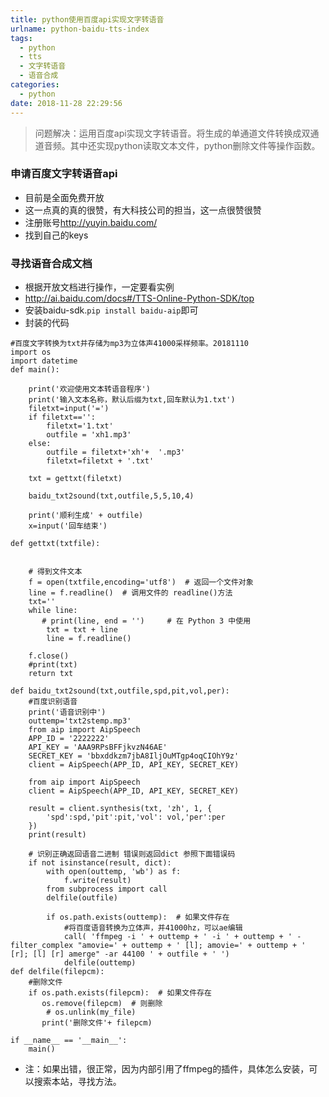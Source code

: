```yaml
---
title: python使用百度api实现文字转语音
urlname: python-baidu-tts-index
tags:
  - python
  - tts
  - 文字转语音
  - 语音合成
categories:
  - python
date: 2018-11-28 22:29:56
---
```

<!-- Hexo daybreak git vb.net 健康 博客设置 网络日志 软件列表 魔法书签 -->
<!--![图]() -->
<!--[]() -->

> 问题解决：运用百度api实现文字转语音。将生成的单通道文件转换成双通道音频。其中还实现python读取文本文件，python删除文件等操作函数。

<!-- more -->

### 申请百度文字转语音api
- 目前是全面免费开放
- 这一点真的真的很赞，有大科技公司的担当，这一点很赞很赞
- 注册账号<http://yuyin.baidu.com/>
- 找到自己的keys

### 寻找语音合成文档
- 根据开放文档进行操作，一定要看实例
- <http://ai.baidu.com/docs#/TTS-Online-Python-SDK/top>
- 安装baidu-sdk.`pip install baidu-aip`即可
- 封装的代码
```
#百度文字转换为txt并存储为mp3为立体声41000采样频率。20181110
import os
import datetime
def main():

    print('欢迎使用文本转语音程序')
    print('输入文本名称，默认后缀为txt,回车默认为1.txt')
    filetxt=input('=')
    if filetxt=='':
        filetxt='1.txt'
        outfile = 'xh1.mp3'
    else:
        outfile = filetxt+'xh'+  '.mp3'
        filetxt=filetxt + '.txt'

    txt = gettxt(filetxt)

    baidu_txt2sound(txt,outfile,5,5,10,4)

    print('顺利生成' + outfile)
    x=input('回车结束')

def gettxt(txtfile):


    # 得到文件文本
    f = open(txtfile,encoding='utf8')  # 返回一个文件对象
    line = f.readline()  # 调用文件的 readline()方法
    txt=''
    while line:
       # print(line, end = '')     # 在 Python 3 中使用
        txt = txt + line
        line = f.readline()

    f.close()
    #print(txt)
    return txt

def baidu_txt2sound(txt,outfile,spd,pit,vol,per):
    #百度识别语音
    print('语音识别中')
    outtemp='txt2stemp.mp3'
    from aip import AipSpeech
    APP_ID = '2222222'
    API_KEY = 'AAA9RPsBFFjkvzN46AE'
    SECRET_KEY = 'bbxddkzm7jbA8IljOuMTgp4oqCIOhY9z'
    client = AipSpeech(APP_ID, API_KEY, SECRET_KEY)

    from aip import AipSpeech
    client = AipSpeech(APP_ID, API_KEY, SECRET_KEY)

    result = client.synthesis(txt, 'zh', 1, {
        'spd':spd,'pit':pit,'vol': vol,'per':per
    })
    print(result)

    # 识别正确返回语音二进制 错误则返回dict 参照下面错误码
    if not isinstance(result, dict):
        with open(outtemp, 'wb') as f:
            f.write(result)
        from subprocess import call
        delfile(outfile)

        if os.path.exists(outtemp):  # 如果文件存在
            #将百度语音转换为立体声，并41000hz，可以ae编辑
            call( 'ffmpeg -i ' + outtemp + ' -i ' + outtemp + ' -filter_complex "amovie=' + outtemp + ' [l]; amovie=' + outtemp + ' [r]; [l] [r] amerge" -ar 44100 ' + outfile + ' ')
            delfile(outtemp)
def delfile(filepcm):
    #删除文件
    if os.path.exists(filepcm):  # 如果文件存在
       os.remove(filepcm)  # 则删除
        # os.unlink(my_file)
       print('删除文件'+ filepcm)

if __name__ == '__main__':
    main()
```

- 注：如果出错，很正常，因为内部引用了ffmpeg的插件，具体怎么安装，可以搜索本站，寻找方法。

